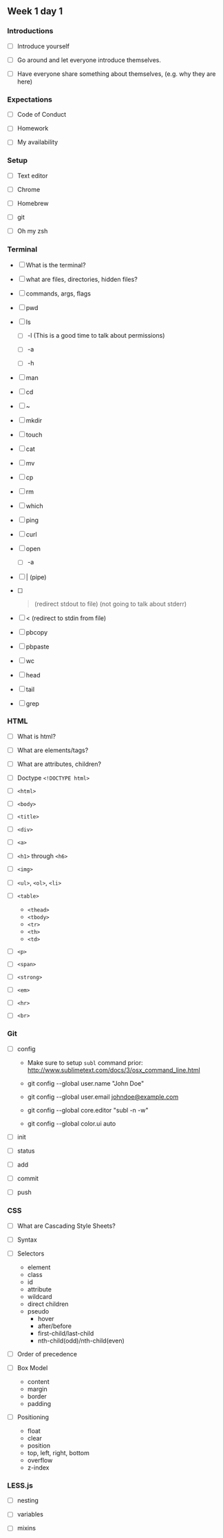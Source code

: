 ## Week 1 day 1

### Introductions

  - [ ] Introduce yourself

  - [ ] Go around and let everyone introduce themselves.

  - [ ] Have everyone share something about themselves, (e.g. why they are here)


### Expectations

  - [ ] Code of Conduct

  - [ ] Homework

  - [ ] My availability


### Setup

  - [ ] Text editor

  - [ ] Chrome

  - [ ] Homebrew

  - [ ] git

  - [ ] Oh my zsh


### Terminal

  - [ ] What is the terminal?

  - [ ] what are files, directories, hidden files?

  - [ ] commands, args, flags

  - [ ] pwd

  - [ ] ls

    * [ ] -l (This is a good time to talk about permissions)

    * [ ] -a

    * [ ] -h

  - [ ] man

  - [ ] cd

  - [ ] ~

  - [ ] mkdir

  - [ ] touch

  - [ ] cat

  - [ ] mv

  - [ ] cp

  - [ ] rm

  - [ ] which

  - [ ] ping

  - [ ] curl

  - [ ] open

    * [ ] -a

  - [ ] | (pipe)

  - [ ] > (redirect stdout to file) (not going to talk about stderr)

  - [ ] < (redirect to stdin from file)

  - [ ] pbcopy

  - [ ] pbpaste

  - [ ] wc

  - [ ] head

  - [ ] tail

  - [ ] grep


### HTML

  - [ ] What is html?

  - [ ] What are elements/tags?

  - [ ] What are attributes, children?

  - [ ] Doctype `<!DOCTYPE html>`

  - [ ] `<html>`

  - [ ] `<body>`

  - [ ] `<title>`

  - [ ] `<div>`

  - [ ] `<a>`

  - [ ] `<h1>` through `<h6>`

  - [ ] `<img>`

  - [ ] `<ul>`, `<ol>`, `<li>`

  - [ ] `<table>`

    * `<thead>`
    * `<tbody>`
    * `<tr>`
    * `<th>`
    * `<td>`

  - [ ] `<p>`

  - [ ] `<span>`

  - [ ] `<strong>`

  - [ ] `<em>`

  - [ ] `<hr>`

  - [ ] `<br>`

### Git

  - [ ] config

    * Make sure to setup `subl` command prior: http://www.sublimetext.com/docs/3/osx_command_line.html

    * git config --global user.name "John Doe"
    * git config --global user.email johndoe@example.com
    * git config --global core.editor "subl -n -w"
    * git config --global color.ui auto

  - [ ] init

  - [ ] status

  - [ ] add

  - [ ] commit

  - [ ] push

### CSS

  - [ ] What are Cascading Style Sheets?

  - [ ] Syntax

  - [ ] Selectors

    * element
    * class
    * id
    * attribute
    * wildcard
    * direct children
    * pseudo
      - hover
      - after/before
      - first-child/last-child
      - nth-child(odd)/nth-child(even)

  - [ ] Order of precedence

  - [ ] Box Model

    * content
    * margin
    * border
    * padding

  - [ ] Positioning

    * float
    * clear
    * position
    * top, left, right, bottom
    * overflow
    * z-index

### LESS.js

  - [ ] nesting

  - [ ] variables

  - [ ] mixins

